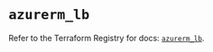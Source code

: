 # `azurerm_lb`

Refer to the Terraform Registry for docs: [`azurerm_lb`](https://registry.terraform.io/providers/hashicorp/azurerm/4.40.0/docs/resources/lb).
